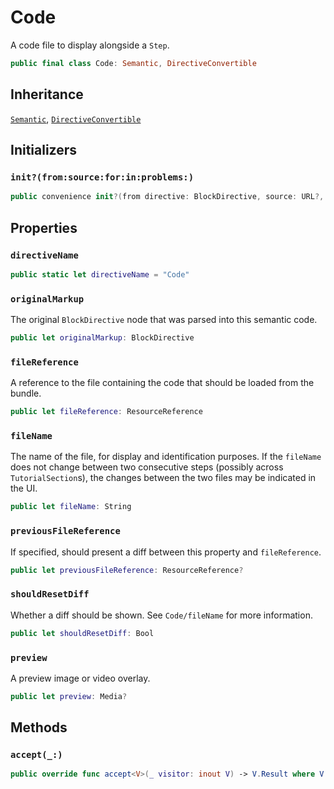 # Code

A code file to display alongside a `Step`.

``` swift
public final class Code: Semantic, DirectiveConvertible 
```

## Inheritance

[`Semantic`](/Semantic), [`DirectiveConvertible`](/DirectiveConvertible)

## Initializers

### `init?(from:source:for:in:problems:)`

``` swift
public convenience init?(from directive: BlockDirective, source: URL?, for bundle: DocumentationBundle, in context: DocumentationContext, problems: inout [Problem]) 
```

## Properties

### `directiveName`

``` swift
public static let directiveName = "Code"
```

### `originalMarkup`

The original `BlockDirective` node that was parsed into this semantic code.

``` swift
public let originalMarkup: BlockDirective
```

### `fileReference`

A reference to the file containing the code that should be loaded from the bundle.

``` swift
public let fileReference: ResourceReference
```

### `fileName`

The name of the file, for display and identification purposes.
If the `fileName` does not change between two consecutive steps (possibly across `TutorialSection`s),
the changes between the two files may be indicated in the UI.

``` swift
public let fileName: String
```

### `previousFileReference`

If specified, should present a diff between this property and `fileReference`.

``` swift
public let previousFileReference: ResourceReference?
```

### `shouldResetDiff`

Whether a diff should be shown. See `Code/fileName` for more information.

``` swift
public let shouldResetDiff: Bool
```

### `preview`

A preview image or video overlay.

``` swift
public let preview: Media?
```

## Methods

### `accept(_:)`

``` swift
public override func accept<V>(_ visitor: inout V) -> V.Result where V : SemanticVisitor 
```
